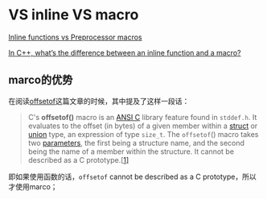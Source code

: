 # VS inline VS macro

[Inline functions vs Preprocessor macros](https://stackoverflow.com/questions/1137575/inline-functions-vs-preprocessor-macros)





[In C++, what’s the difference between an inline function and a macro?](https://www.programmerinterview.com/c-cplusplus/inline-vs-macro/)





## marco的优势

在阅读[offsetof](https://en.wikipedia.org/wiki/Offsetof)这篇文章的时候，其中提及了这样一段话：

> C's **offsetof()** macro is an [ANSI C](https://en.wikipedia.org/wiki/ANSI_C) library feature found in `stddef.h`. It evaluates to the offset (in bytes) of a given member within a [struct](https://en.wikipedia.org/wiki/Struct) or [union](https://en.wikipedia.org/wiki/Union_(computer_science)) type, an expression of type `size_t`. The `offsetof`() macro takes two [parameters](https://en.wikipedia.org/wiki/Parameters), the first being a structure name, and the second being the name of a member within the structure. It cannot be described as a C prototype.[[1\]](https://en.wikipedia.org/wiki/Offsetof#cite_note-1)

即如果使用函数的话，`offsetof` cannot be described as a C prototype，所以才使用marco；


